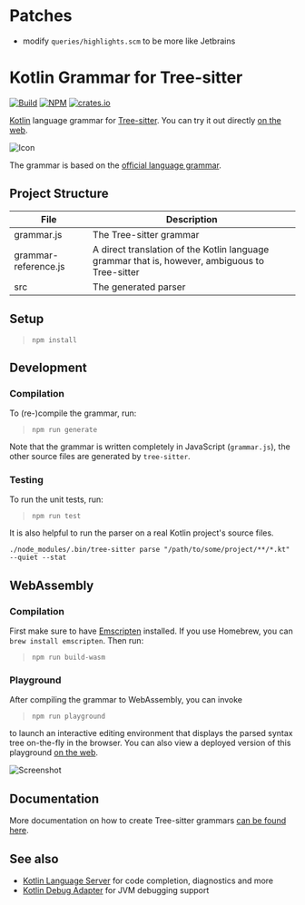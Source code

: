 # Patches

- modify `queries/highlights.scm` to be more like Jetbrains

# Kotlin Grammar for Tree-sitter

[![Build](https://github.com/fwcd/tree-sitter-kotlin/actions/workflows/build.yml/badge.svg)](https://github.com/fwcd/tree-sitter-kotlin/actions/workflows/build.yml)
[![NPM](https://img.shields.io/npm/v/tree-sitter-kotlin)](https://www.npmjs.com/package/tree-sitter-kotlin)
[![crates.io](https://img.shields.io/crates/v/tree-sitter-kotlin)](https://crates.io/crates/tree-sitter-kotlin)

[Kotlin](https://kotlinlang.org) language grammar for [Tree-sitter](http://tree-sitter.github.io/tree-sitter/). You can try it out directly [on the web](https://fwcd.github.io/tree-sitter-kotlin).

![Icon](Icon128.png)

The grammar is based on the [official language grammar](https://kotlinlang.org/docs/reference/grammar.html).

## Project Structure

| File | Description |
| ---- | ----------- |
| grammar.js | The Tree-sitter grammar |
| grammar-reference.js | A direct translation of the Kotlin language grammar that is, however, ambiguous to Tree-sitter |
| src | The generated parser |

## Setup

>`npm install`

## Development

### Compilation

To (re-)compile the grammar, run:

>`npm run generate`

Note that the grammar is written completely in JavaScript (`grammar.js`), the other source files are generated by `tree-sitter`.

### Testing

To run the unit tests, run:

>`npm run test`

It is also helpful to run the parser on a real Kotlin project's source files.

```shell
./node_modules/.bin/tree-sitter parse "/path/to/some/project/**/*.kt"  --quiet --stat
```

## WebAssembly

### Compilation

First make sure to have [Emscripten](https://emscripten.org/) installed. If you use Homebrew, you can `brew install emscripten`. Then run:

>`npm run build-wasm`

### Playground

After compiling the grammar to WebAssembly, you can invoke

>`npm run playground`

to launch an interactive editing environment that displays the parsed syntax tree on-the-fly in the browser. You can also view a deployed version of this playground [on the web](https://fwcd.github.io/tree-sitter-kotlin).

![Screenshot](playground-screenshot.png)

## Documentation

More documentation on how to create Tree-sitter grammars [can be found here](https://tree-sitter.github.io/tree-sitter/creating-parsers).

## See also

* [Kotlin Language Server](https://github.com/fwcd/kotlin-language-server) for code completion, diagnostics and more
* [Kotlin Debug Adapter](https://github.com/fwcd/kotlin-debug-adapter) for JVM debugging support
